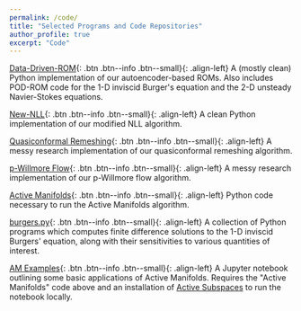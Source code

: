 ```yaml
---
permalink: /code/
title: "Selected Programs and Code Repositories"
author_profile: true
excerpt: "Code"
---
```


[Data-Driven-ROM](https://github.com/agrubertx/Data-Driven-ROM){: .btn .btn--info .btn--small}{: .align-left}  A (mostly clean) Python implementation of our autoencoder-based ROMs.  Also includes POD-ROM code for the 1-D inviscid Burger's equation and the 2-D unsteady Navier-Stokes equations.

[New-NLL](https://github.com/agrubertx/New-NLL){: .btn .btn--info .btn--small}{: .align-left}  A clean Python implementation of our modified NLL algorithm.

[Quasiconformal Remeshing](https://github.com/agrubertx/MyFEMuS/tree/anthony/applications/Conformal/ex8){: .btn .btn--info .btn--small}{: .align-left}  A messy research implementation of our quasiconformal remeshing algorithm.

[p-Willmore Flow](https://github.com/agrubertx/MyFEMuS/tree/anthony/applications/Willmore/WillmoreSurface/ex1){: .btn .btn--info .btn--small}{: .align-left}  A messy research implementation of our p-Willmore flow algorithm.

[Active Manifolds](https://github.com/bridgesra/active-manifold-icml2019-code){: .btn .btn--info .btn--small}{: .align-left}  Python code necessary to run the Active Manifolds algorithm.

[burgers.py](/files/code/burgers.py){: .btn .btn--info .btn--small}{: .align-left}  A collection of Python programs which computes finite difference solutions to the 1-D inviscid Burgers' equation, along with their sensitivities to various quantities of interest.

[AM Examples](https://github.com/agrubertx/AMv2/blob/master/ipynb%20files/Examples_toy_and_MHD.ipynb){: .btn .btn--info .btn--small}{: .align-left}  A Jupyter notebook outlining some basic applications of Active Manifolds. Requires the "Active Manifolds" code above and an installation of
[Active Subspaces](https://github.com/paulcon/active_subspaces) to run the notebook locally.
